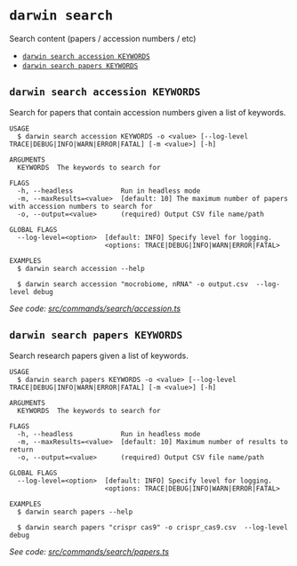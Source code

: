 `darwin search`
===============

Search content (papers / accession numbers / etc)

* [`darwin search accession KEYWORDS`](#darwin-search-accession-keywords)
* [`darwin search papers KEYWORDS`](#darwin-search-papers-keywords)

## `darwin search accession KEYWORDS`

Search for papers that contain accession numbers given a list of keywords.

```
USAGE
  $ darwin search accession KEYWORDS -o <value> [--log-level TRACE|DEBUG|INFO|WARN|ERROR|FATAL] [-m <value>] [-h]

ARGUMENTS
  KEYWORDS  The keywords to search for

FLAGS
  -h, --headless            Run in headless mode
  -m, --maxResults=<value>  [default: 10] The maximum number of papers with accession numbers to search for
  -o, --output=<value>      (required) Output CSV file name/path

GLOBAL FLAGS
  --log-level=<option>  [default: INFO] Specify level for logging.
                        <options: TRACE|DEBUG|INFO|WARN|ERROR|FATAL>

EXAMPLES
  $ darwin search accession --help

  $ darwin search accession "mocrobiome, nRNA" -o output.csv  --log-level debug
```

_See code: [src/commands/search/accession.ts](https://github.com/rpidanny/darwin/blob/v1.4.0/src/commands/search/accession.ts)_

## `darwin search papers KEYWORDS`

Search research papers given a list of keywords.

```
USAGE
  $ darwin search papers KEYWORDS -o <value> [--log-level TRACE|DEBUG|INFO|WARN|ERROR|FATAL] [-m <value>] [-h]

ARGUMENTS
  KEYWORDS  The keywords to search for

FLAGS
  -h, --headless            Run in headless mode
  -m, --maxResults=<value>  [default: 10] Maximum number of results to return
  -o, --output=<value>      (required) Output CSV file name/path

GLOBAL FLAGS
  --log-level=<option>  [default: INFO] Specify level for logging.
                        <options: TRACE|DEBUG|INFO|WARN|ERROR|FATAL>

EXAMPLES
  $ darwin search papers --help

  $ darwin search papers "crispr cas9" -o crispr_cas9.csv  --log-level debug
```

_See code: [src/commands/search/papers.ts](https://github.com/rpidanny/darwin/blob/v1.4.0/src/commands/search/papers.ts)_
